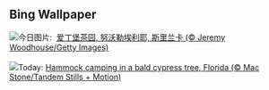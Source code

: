 ## Bing Wallpaper
![](https://www.bing.com/th?id=OHR.TeaEstate_ZH-CN9645412630_UHD.jpg&w=1000)今日图片: &nbsp;[爱丁堡茶园, 努沃勒埃利耶, 斯里兰卡 (© Jeremy Woodhouse/Getty Images)](https://www.bing.com/th?id=OHR.TeaEstate_ZH-CN9645412630_UHD.jpg)
<br><br/>
![](https://www.bing.com/th?id=OHR.HammockDay_EN-US1639653297_UHD.jpg&w=1000)Today: [Hammock camping in a bald cypress tree, Florida (© Mac Stone/Tandem Stills + Motion)](https://www.bing.com/th?id=OHR.HammockDay_EN-US1639653297_UHD.jpg)
<br><br/>
